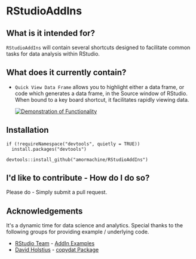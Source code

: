 RStudioAddIns
=======

What is it intended for?
-----------
`RStudioAddIns` will contain several shortcuts designed to facilitate common tasks for data analysis within RStudio.

What does it currently contain?
-----------
* `Quick View Data Frame` allows you to highlight either a data frame, or code which generates a data frame, in the Source window of RStudio.  When bound to a key board shortcut, it facilitates rapidly viewing data.

    [![Demonstration of Functionality](http://img.youtube.com/vi/unImIIvn0Ho/0.jpg)](https://youtu.be/unImIIvn0Ho)

Installation
------------

```
if (!requireNamespace("devtools", quietly = TRUE))
  install.packages("devtools")

devtools::install_github("amormachine/RStudioAddIns")
```

I'd like to contribute - How do I do so?
------------
Please do - Simply submit a pull request.

Acknowledgements
-----------
It's a dynamic time for data science and analytics.  Special thanks to the following groups for providing example / underlying code.

* [RStudio Team](https://www.rstudio.com/) - [AddIn Examples](https://github.com/rstudio/addinexamples)
* [David Holstius](https://github.com/holstius) - [copydat Package](https://github.com/BAAQMD/copydat)
